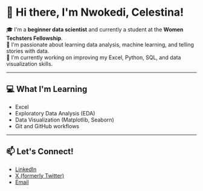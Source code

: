 # 👋 Hi there, I'm Nwokedi, Celestina!

🎓 I'm a **beginner data scientist** and currently a student at the **Women Techsters Fellowship**.  
🌱 I'm passionate about learning data analysis, machine learning, and telling stories with data.  
🔭 I'm currently working on improving my Excel, Python, SQL, and data visualization skills.

---

## 💻 What I'm Learning
- Excel
- Exploratory Data Analysis (EDA)
- Data Visualization (Matplotlib, Seaborn)
- Git and GitHub workflows

---

## 📫 Let's Connect!

- [LinkedIn](https://www.linkedin.com/in/your-linkedin/)  
- [X (formerly Twitter)](https://x.com/your-handle)  
- [Email](mailto:your.email@example.com)
